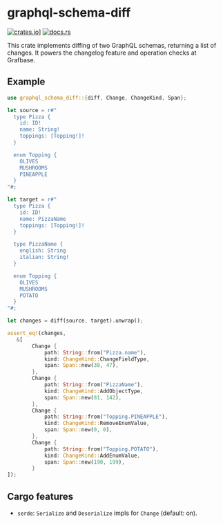 # graphql-schema-diff

[![crates.io](https://img.shields.io/crates/v/graphql-schema-diff)](https://crates.io/crates/graphql-schema-diff)]
[![docs.rs](https://img.shields.io/docsrs/graphql-schema-diff)](https://docs.rs/graphql-schema-diff/)

This crate implements diffing of two GraphQL schemas, returning a list of changes. It powers the changelog feature and operation checks at Grafbase.

## Example

```rust
use graphql_schema_diff::{diff, Change, ChangeKind, Span};

let source = r#"
  type Pizza {
    id: ID!
    name: String!
    toppings: [Topping!]!
  }

  enum Topping {
    OLIVES
    MUSHROOMS
    PINEAPPLE
  }
"#;

let target = r#"
  type Pizza {
    id: ID!
    name: PizzaName
    toppings: [Topping!]!
  }

  type PizzaName {
    english: String
    italian: String!
  }

  enum Topping {
    OLIVES
    MUSHROOMS
    POTATO
  }
"#;

let changes = diff(source, target).unwrap();

assert_eq!(changes,
   &[
        Change {
            path: String::from("Pizza.name"),
            kind: ChangeKind::ChangeFieldType,
            span: Span::new(38, 47),
        },
        Change {
            path: String::from("PizzaName"),
            kind: ChangeKind::AddObjectType,
            span: Span::new(81, 142),
        },
        Change {
            path: String::from("Topping.PINEAPPLE"),
            kind: ChangeKind::RemoveEnumValue,
            span: Span::new(0, 0),
        },
        Change {
            path: String::from("Topping.POTATO"),
            kind: ChangeKind::AddEnumValue,
            span: Span::new(190, 199),
        }
]);

```

## Cargo features

- `serde`: `Serialize` and `Deserialize` impls for `Change` (default: on).
